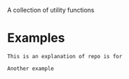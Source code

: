A collection of utility functions

# Examples

```
This is an explanation of repo is for
```

```
Another example
```
